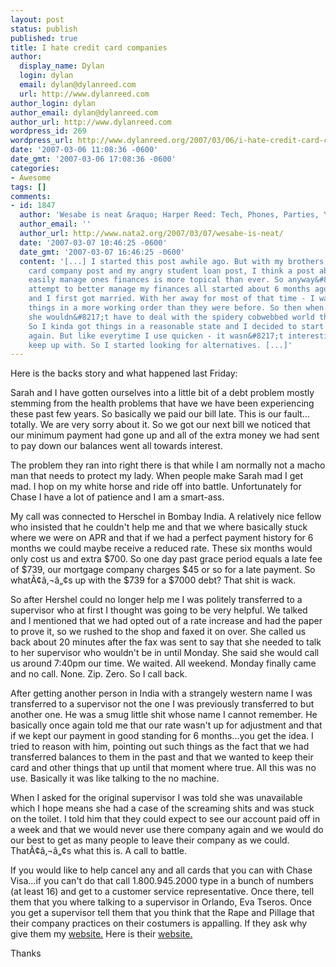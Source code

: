 ```yaml
---
layout: post
status: publish
published: true
title: I hate credit card companies
author:
  display_name: Dylan
  login: dylan
  email: dylan@dylanreed.com
  url: http://www.dylanreed.com
author_login: dylan
author_email: dylan@dylanreed.com
author_url: http://www.dylanreed.com
wordpress_id: 269
wordpress_url: http://www.dylanreed.org/2007/03/06/i-hate-credit-card-companies/
date: '2007-03-06 11:08:36 -0600'
date_gmt: '2007-03-06 17:08:36 -0600'
categories:
- Awesome
tags: []
comments:
- id: 1847
  author: 'Wesabe is neat &raquo; Harper Reed: Tech, Phones, Parties, Yo-yoing'
  author_email: ''
  author_url: http://www.nata2.org/2007/03/07/wesabe-is-neat/
  date: '2007-03-07 10:46:25 -0600'
  date_gmt: '2007-03-07 16:46:25 -0600'
  content: '[...] I started this post awhile ago. But with my brothers angry credit
    card company post and my angry student loan post, I think a post about how to
    easily manage ones finances is more topical than ever. So anyway&#8230; My official&nbsp;
    attempt to better manage my finances all started about 6 months ago when Hiromi
    and I first got married. With her away for most of that time - I was able to get
    things in a more working order than they were before. So then when she arrived
    she wouldn&#8217;t have to deal with the spidery cobwebbed world that was my banking.
    So I kinda got things in a reasonable state and I decided to start using quicken
    again. But like everytime I use quicken - it wasn&#8217;t interesting enough to
    keep up with. So I started looking for alternatives. [...]'
---
```

<p>Here is the backs story and what happened last Friday:</p>
<p>Sarah and I have gotten ourselves into a little bit of a debt problem mostly stemming from the health problems that have we have been experiencing these past few years. So basically we paid our bill late. This is our fault... totally. We are very sorry about it. So we got our next bill we noticed that our minimum payment had gone up and all of the extra money we had sent to pay down our balances went all towards interest.</p>
<p>The problem they ran into right there is that while I am normally not a macho man that needs to protect my lady. When people make Sarah mad I get mad. I hop on my white horse and ride off into battle. Unfortunately for Chase I have a lot of patience and I am a smart-ass.</p>
<p>My call was connected to Herschel in Bombay India. A relatively nice fellow who insisted that he couldn't help me and that we where basically stuck where we were on APR and that if we had a perfect payment history for 6 months we could maybe receive a reduced rate. These six months would only cost us and extra $700. So one day past grace period equals a late fee of $739, our mortgage company charges $45 or so for a late payment. So what&Atilde;&cent;&acirc;&sbquo;&not;&acirc;&bdquo;&cent;s up with the $739 for a $7000 debt? That shit is wack.</p>
<p>So after Hershel could no longer help me I was politely transferred to a supervisor who at first I thought was going to be very helpful. We talked and I mentioned that we had opted out of a rate increase and had the paper to prove it, so we rushed to the shop and faxed it on over. She called us back about 20 minutes after the fax was sent to say that she needed to talk to her supervisor who wouldn't be in until Monday. She said she would call us around 7:40pm our time. We waited. All weekend. Monday finally came and no call. None. Zip. Zero. So I call back.</p>
<p>After getting another person in India with a strangely western name I was transferred to a supervisor not the one I was previously transferred to but another one. He was a smug little shit whose name I cannot remember. He basically once again told me that our rate wasn't up for adjustment and that if we kept our payment in good standing for 6 months...you get the idea. I tried to reason with him, pointing out such things as the fact that we had transferred balances to them in the past and that we wanted to keep their card and other things that up until that moment where true. All this was no use. Basically it was like talking to the no machine.</p>
<p>When I asked for the original supervisor I was told she was unavailable which I hope means she had a case of the screaming shits and was stuck on the toilet. I told him that they could expect to see our account paid off in a week and that we would never use there company again and we would do our best to get as many people to leave their company as we could. That&Atilde;&cent;&acirc;&sbquo;&not;&acirc;&bdquo;&cent;s what this is. A call to battle.</p>
<p>If you would like to help cancel any and all cards that you can with Chase Visa...if you can't do that call 1.800.945.2000 type in a bunch of numbers (at least 16) and get to a customer service representative. Once there, tell them that you where talking to a supervisor in Orlando, Eva Tseros. Once you get a supervisor tell them that you think that the Rape and Pillage that their company practices on their costumers is appalling. If they ask why give them my <a href="http://www.dylanreed.org">website.</a> Here is their <a href="http://www.chase.com/PFSCreditCardHome.html">website.</a></p>
<p>Thanks</p>
<p class="MsoNormal"></p></p>
